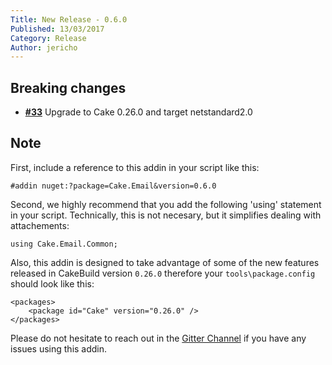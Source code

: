 ```yaml
---
Title: New Release - 0.6.0
Published: 13/03/2017
Category: Release
Author: jericho
---
```


## Breaking changes

- [__#33__](https://github.com/cake-contrib/Cake.Email/issues/33) Upgrade to Cake 0.26.0 and target netstandard2.0

## Note

First, include a reference to this addin in your script like this:
```
#addin nuget:?package=Cake.Email&version=0.6.0
```

Second, we highly recommend that you add the following 'using' statement in your script. Technically, this is not necesary, but it simplifies dealing with attachements: 
```
using Cake.Email.Common;
```

Also, this addin is designed to take advantage of some of the new features released in CakeBuild version `0.26.0` therefore your `tools\package.config` should look like this:
```
<packages>
    <package id="Cake" version="0.26.0" />
</packages>
```

Please do not hesitate to reach out in the [Gitter Channel](https://gitter.im/cake-contrib/Lobby) if you have any issues using this addin.
